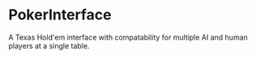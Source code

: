 # PokerInterface
 A Texas Hold'em interface with compatability for multiple AI and human players at a single table.
